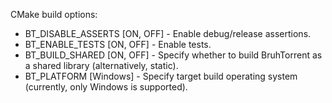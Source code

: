 
CMake build options:
* BT_DISABLE_ASSERTS [ON, OFF] - Enable debug/release assertions.
* BT_ENABLE_TESTS    [ON, OFF] - Enable tests.
* BT_BUILD_SHARED    [ON, OFF] - Specify whether to build BruhTorrent as a shared library (alternatively, static).
* BT_PLATFORM        [Windows] - Specify target build operating system (currently, only Windows is supported).
